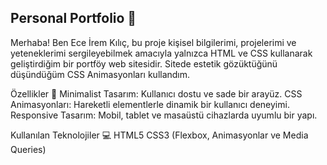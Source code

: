 ## Personal Portfolio 🎨
Merhaba! Ben Ece İrem Kılıç, bu proje kişisel bilgilerimi, projelerimi ve yeteneklerimi sergileyebilmek amacıyla yalnızca HTML ve CSS kullanarak geliştirdiğim bir portföy web sitesidir. Sitede estetik gözüktüğünü düşündüğüm CSS Animasyonları kullandım.

Özellikler 🌟
Minimalist Tasarım: Kullanıcı dostu ve sade bir arayüz.
CSS Animasyonları: Hareketli elementlerle dinamik bir kullanıcı deneyimi.
Responsive Tasarım: Mobil, tablet ve masaüstü cihazlarda uyumlu bir yapı.

Kullanılan Teknolojiler 💻
HTML5
CSS3 (Flexbox, Animasyonlar ve Media Queries)
